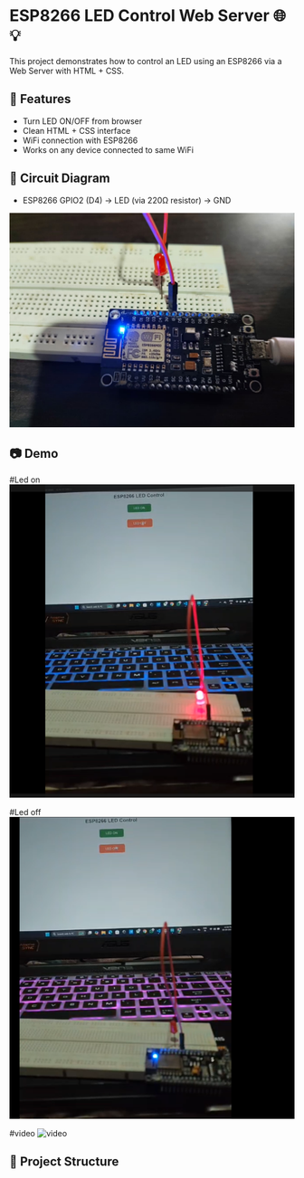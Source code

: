 
# ESP8266 LED Control Web Server 🌐💡

This project demonstrates how to control an LED using an ESP8266  via a Web Server with HTML + CSS.

## 🚀 Features
- Turn LED ON/OFF from browser
- Clean HTML + CSS interface
- WiFi connection with ESP8266
- Works on any device connected to same WiFi

## 🔌 Circuit Diagram
- ESP8266 GPIO2 (D4) → LED (via 220Ω resistor) → GND

![circuit](https://github.com/AmeySecOps/ESP8266-LED-WebServer./blob/40dd77d61ce31837497cc5c9f97dbfbbfa0a8b33/source%20code/circuit%20.jpg)

## 📷 Demo
#Led on 
![screenshot](https://github.com/AmeySecOps/ESP8266-LED-WebServer./blob/0617f045e6ccc23fc489cde5a2fc35fe7303d06d/source%20code/ledon.png)

#Led off 
![Screenshot](https://github.com/AmeySecOps/ESP8266-LED-WebServer./blob/8c3aeb9996efafcd8ee6e47ea6f8575b6a1b117f/source%20code/ledoff.png)

#video
![video]()

## 📂 Project Structure
